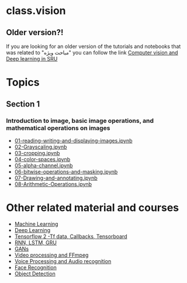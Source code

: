 # class.vision

## Older version?!
If you are looking for an older version of the tutorials and notebooks that was related to "مباحث ویژه" you can follow the link
[Computer vision and Deep learning in SRU](https://github.com/Alireza-Akhavan/class.vision/tree/SRTTU(1396-1397))

# Topics

## Section 1
### Introduction to image, basic image operations, and mathematical operations on images
- [01-reading-writing-and-displaying-images.ipynb](https://nbviewer.org/github/Alireza-Akhavan/class.vision/blob/master/01-reading-writing-and-displaying-images.ipynb)
- [02-Grayscaling.ipynb](https://nbviewer.org/github/Alireza-Akhavan/class.vision/blob/master/02-Grayscaling.ipynb)
- [03-cropping.ipynb](https://nbviewer.org/github/Alireza-Akhavan/class.vision/blob/master/03-cropping.ipynb)
- [04-color-spaces.ipynb](https://nbviewer.org/github/Alireza-Akhavan/class.vision/blob/master/04-color-spaces.ipynb)
- [05-alpha-channel.ipynb](https://nbviewer.org/github/Alireza-Akhavan/class.vision/blob/master/05-alpha-channel.ipynb)
- [06-bitwise-operations-and-masking.ipynb](https://nbviewer.org/github/Alireza-Akhavan/class.vision/blob/master/06-bitwise-operations-and-masking.ipynb)
- [07-Drawing-and-annotating.ipynb](https://nbviewer.org/github/Alireza-Akhavan/class.vision/blob/master/07-Drawing-and-annotating.ipynb)
- [08-Arithmetic-Operations.ipynb](https://nbviewer.org/github/Alireza-Akhavan/class.vision/blob/master/08-Arithmetic-Operations.ipynb)

# Other related material and courses

- [Machine Learning](https://github.com/Alireza-Akhavan/ML-notebooks)
- [Deep Learning](https://github.com/Alireza-Akhavan/deeplearning-tensorflow2-notebooks)
- [Tensorflow 2 -Tf data, Callbacks, Tensorboard](https://github.com/Alireza-Akhavan/tf2-tutorial)
- [RNN, LSTM, GRU](https://github.com/Alireza-Akhavan/rnn-notebooks)
- [GANs](https://github.com/Alireza-Akhavan/GAN_tutorial)
- [Video processing and FFmpeg](https://github.com/Alireza-Akhavan/ffmpeg-tutorial)
- [Voice Processing and Audio recognition](https://github.com/Alireza-Akhavan/audio-recognition)
- [Face Recognition](https://github.com/Alireza-Akhavan/deep-face-recognition)
- [Object Detection](https://github.com/Alireza-Akhavan/object-detection-notebooks)
